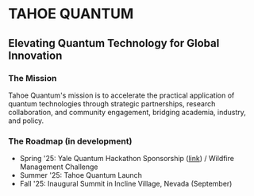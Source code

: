 # TAHOE QUANTUM

## Elevating Quantum Technology for Global Innovation

### The Mission
Tahoe Quantum's mission is to accelerate the practical application of quantum technologies through strategic partnerships, research collaboration, and community engagement, bridging academia, industry, and policy.

### The Roadmap (in development)
- Spring '25: Yale Quantum Hackathon Sponsorship ([link](https://yquantum.info/)) / Wildfire Management Challenge
- Summer '25: Tahoe Quantum Launch
- Fall '25: Inaugural Summit in Incline Village, Nevada (September)
